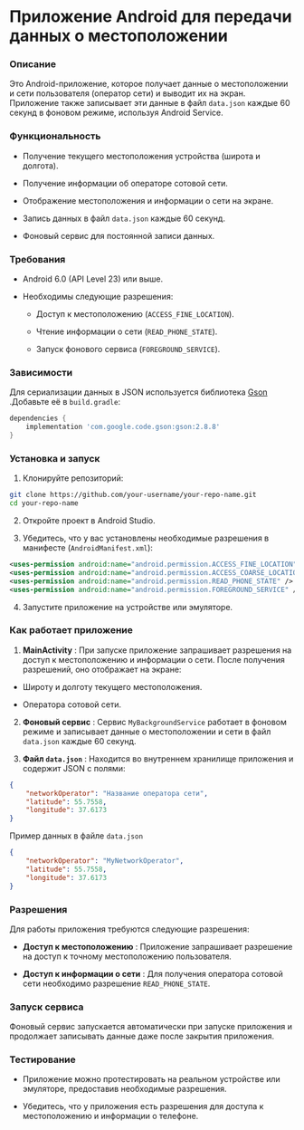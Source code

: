 # Приложение Android для передачи данных о местоположении

### Описание 
Это Android-приложение, которое получает данные о местоположении и сети пользователя (оператор сети) и выводит их на экран. Приложение также записывает эти данные в файл `data.json` каждые 60 секунд в фоновом режиме, используя Android Service.
### Функциональность 

- Получение текущего местоположения устройства (широта и долгота).

- Получение информации об операторе сотовой сети.

- Отображение местоположения и информации о сети на экране.
 
- Запись данных в файл `data.json` каждые 60 секунд.

- Фоновый сервис для постоянной записи данных.

### Требования 

- Android 6.0 (API Level 23) или выше.
 
- Необходимы следующие разрешения: 
  - Доступ к местоположению (`ACCESS_FINE_LOCATION`).
 
  - Чтение информации о сети (`READ_PHONE_STATE`).
 
  - Запуск фонового сервиса (`FOREGROUND_SERVICE`).

### Зависимости 
Для сериализации данных в JSON используется библиотека [Gson](https://github.com/google/gson) .Добавьте её в `build.gradle`:

```groovy
dependencies {
    implementation 'com.google.code.gson:gson:2.8.8'
}
```

### Установка и запуск 
 
1. Клонируйте репозиторий:


```bash
git clone https://github.com/your-username/your-repo-name.git
cd your-repo-name
```
 
2. Откройте проект в Android Studio.
 
3. Убедитесь, что у вас установлены необходимые разрешения в манифесте (`AndroidManifest.xml`):

```xml
<uses-permission android:name="android.permission.ACCESS_FINE_LOCATION" />
<uses-permission android:name="android.permission.ACCESS_COARSE_LOCATION" />
<uses-permission android:name="android.permission.READ_PHONE_STATE" />
<uses-permission android:name="android.permission.FOREGROUND_SERVICE" />
```
 
4. Запустите приложение на устройстве или эмуляторе.

### Как работает приложение 
 
1. **MainActivity** : При запуске приложение запрашивает разрешения на доступ к местоположению и информации о сети. После получения разрешений, оно отображает на экране:
  - Широту и долготу текущего местоположения.

  - Оператора сотовой сети.
 
2. **Фоновый сервис** : Сервис `MyBackgroundService` работает в фоновом режиме и записывает данные о местоположении и сети в файл `data.json` каждые 60 секунд.
 
3. **Файл `data.json`** : Находится во внутреннем хранилище приложения и содержит JSON с полями:

```json
{
    "networkOperator": "Название оператора сети",
    "latitude": 55.7558,
    "longitude": 37.6173
}
```
Пример данных в файле `data.json`

```json
{
    "networkOperator": "MyNetworkOperator",
    "latitude": 55.7558,
    "longitude": 37.6173
}
```

### Разрешения 

Для работы приложения требуются следующие разрешения:
 
- **Доступ к местоположению** : Приложение запрашивает разрешение на доступ к точному местоположению пользователя.
 
- **Доступ к информации о сети** : Для получения оператора сотовой сети необходимо разрешение `READ_PHONE_STATE`.

### Запуск сервиса 

Фоновый сервис запускается автоматически при запуске приложения и продолжает записывать данные даже после закрытия приложения.

### Тестирование 

- Приложение можно протестировать на реальном устройстве или эмуляторе, предоставив необходимые разрешения.

- Убедитесь, что у приложения есть разрешения для доступа к местоположению и информации о телефоне.
